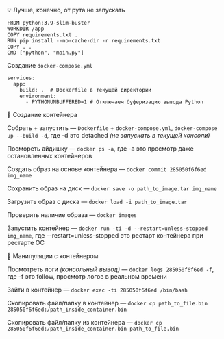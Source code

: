 💡 Лучше, конечно, от рута не запускать
```
FROM python:3.9-slim-buster
WORKDIR /app
COPY requirements.txt .
RUN pip install --no-cache-dir -r requirements.txt
COPY . .
CMD ["python", "main.py"]
```

Создание `docker-compose.yml`

```
services:
  app:
    build: .  # Dockerfile в текущей директории
    environment:
      - PYTHONUNBUFFERED=1 # Отключаем буферизацию вывода Python
```

🔸 Создание контейнера

Собрать + запустить — `Dockerfile` + `docker-compose.yml`, `docker-compose up --build -d`, где -d это detached _(не запускать в текущей консоли)_

Посмореть айдишку — `docker ps -a`, где -a это просмотр даже остановленных контейнеров

Создать образ на основе контейнера — `docker commit 285050f6f6ed img_name`

Сохранить образ на диск — `docker save -o path_to_image.tar img_name`

Загрузить образ с диска — `docker load -i path_to_image.tar`

Проверить наличие образа — `docker images`

Запустить контейнер — `docker run -ti -d --restart=unless-stopped img_name`, где --restart=unless-stopped это рестарт контейнера при рестарте ОС

🔸 Манипуляции с контейнером

Посмотреть логи _(консольный вывод)_ — `docker logs 285050f6f6ed -f`, где -f это follow, просмотр логов в реальном времени

Зайти в контейнер — `docker exec -ti 285050f6f6ed /bin/bash`

Скопировать файл/папку в контейнер — `docker cp path_to_file.bin 285050f6f6ed:/path_inside_container.bin`

Скопировать файл/папку из контейнера — `docker cp 285050f6f6ed:/path_inside_container.bin path_to_file.bin`
